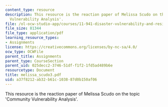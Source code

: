 ```yaml
---
content_type: resource
description: This resource is the reaction paper of Melissa Scudo on the topic 'Community
  Vulnerability Analysis'.
file: /ol-ocw-studio-app/courses/11-941-disaster-vulnerability-and-resilience-spring-2005/a37f8212ab32b61c103887d0b150af06_melissa_scudo3.pdf
file_size: 81344
file_type: application/pdf
learning_resource_types:
- Assignments
license: https://creativecommons.org/licenses/by-nc-sa/4.0/
ocw_type: OCWFile
parent_title: Assignments
parent_type: CourseSection
parent_uid: 025decc2-3746-51df-f1f2-1fd5ad489b6e
resourcetype: Document
title: melissa_scudo3.pdf
uid: a37f8212-ab32-b61c-1038-87d0b150af06
---
```

This resource is the reaction paper of Melissa Scudo on the topic 'Community Vulnerability Analysis'.